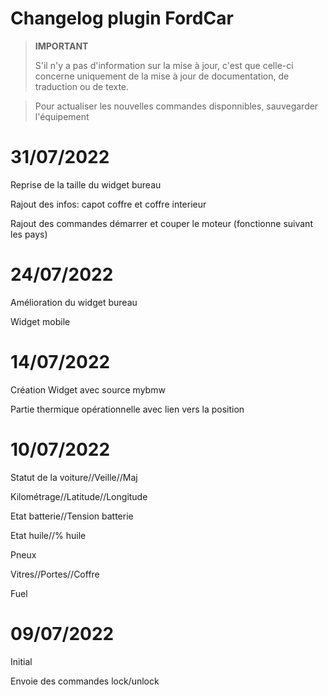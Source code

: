 # Changelog plugin FordCar

>**IMPORTANT**
>
>S'il n'y a pas d'information sur la mise à jour, c'est que celle-ci concerne uniquement de la mise à jour de documentation, de traduction ou de texte.

> Pour actualiser les nouvelles commandes disponnibles, sauvegarder l'équipement

# 31/07/2022

Reprise de la taille du widget bureau

Rajout des infos: capot coffre et coffre interieur

Rajout des commandes démarrer et couper le moteur (fonctionne suivant les pays)

# 24/07/2022

Amélioration du widget bureau

Widget mobile



# 14/07/2022

Création Widget avec source mybmw

Partie thermique opérationnelle avec lien vers la position


# 10/07/2022
Statut de la voiture//Veille//Maj

Kilométrage//Latitude//Longitude

Etat batterie//Tension batterie

Etat huile//% huile

Pneux

Vitres//Portes//Coffre

Fuel


# 09/07/2022
Initial

Envoie des commandes lock/unlock

